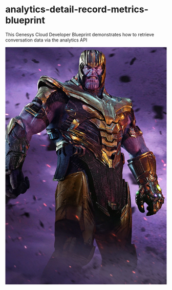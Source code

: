 # analytics-detail-record-metrics-blueprint
This Genesys Cloud Developer Blueprint demonstrates how to retrieve conversation data via the analytics API

![aaa](blueprint/images/overview.png)
